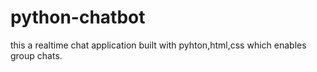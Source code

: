 # python-chatbot
this a realtime chat application built with pyhton,html,css which enables group chats.
